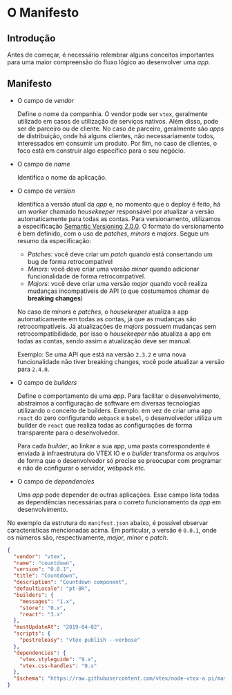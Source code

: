 # O Manifesto

## Introdução
Antes de começar, é necessário relembrar alguns conceitos importantes para uma maior compreensão do fluxo lógico ao desenvolver uma *app*.

## Manifesto

* O campo de *vendor*

    Define o nome da companhia. O vendor pode ser `vtex`, geralmente utilizado em casos de utilização de serviços nativos. Além disso, pode ser de parceiro ou de cliente. No caso de parceiro, geralmente são *apps* de distribuição, onde há alguns clientes, não necessariamente todos, interessados em consumir um produto. Por fim, no caso de clientes, o foco está em construir algo específico para o seu negócio.

* O campo de *name*

    Identifica o nome da aplicação.

* O campo de *version*

    Identifica a versão atual da *app* e, no momento que o deploy é feito, há um *worker* chamado *housekeeper* responsável por atualizar a versão automaticamente para todas as contas. Para versionamento, utilizamos a especificação [Semantic Versioning 2.0.0](https://semver.org/). O formato do versionamento é bem definido, com o uso de *patches*, *minors* e *majors*. Segue um resumo da especificação:

    - *Patches*: você deve criar um *patch* quando está consertando um bug de forma retrocompatível
    - *Minors*: você deve criar uma versão *minor* quando adicionar funcionalidade de forma retrocompatível.
    - *Majors*: você deve criar uma versão *major* quando você realiza mudanças incompatíveis de API (o que costumamos chamar de **breaking changes**)

    No caso de *minors* e *patches*, o *housekeeper* atualiza a app automaticamente em todas as contas, já que as mudanças são retrocompatíveis. Já atualizações de *majors* possuem mudanças sem retrocompatibilidade, por isso o *housekeeper* não atualiza a app em todas as contas, sendo assim a atualização deve ser manual.

    Exemplo: Se uma API que está na versão `2.3.2` e uma nova funcionalidade não tiver breaking changes, você pode atualizar a versão para `2.4.0`.

* O campo de *builders*

    Define o comportamento de uma *app*. Para facilitar o desenvolvimento, abstraimos a configuração de software em diversas tecnologias utilizando o conceito de builders. Exemplo: em vez de criar uma app `react` do zero configurando `webpack` e `babel`, o desenvolvedor utiliza um builder de `react` que realiza todas as configurações de forma transparente para o desenvolvedor.

    Para cada *builder*, ao linkar a sua app, uma pasta correspondente é enviada à infraestrutura do VTEX IO e o *builder* transforma os arquivos de forma que o desenvolvedor só precise se preocupar com programar e não de configurar o servidor, webpack etc.

* O campo de *dependencies*

    Uma *app* pode depender de outras aplicações. Esse campo lista todas as dependências necessárias para o correto funcionamento da *app* em desenvolvimento.

No exemplo da estrutura do `manifest.json` abaixo, é possível observar características mencionadas acima. Em particular, a versão é `0.0.1`, onde os números são, respectivamente, *major*, *minor* e *patch*.

```json
{
  "vendor": "vtex",
  "name": "countdown",
  "version": "0.0.1",
  "title": "Countdown",
  "description": "Countdown component",
  "defaultLocale": "pt-BR",
  "builders": {
    "messages": "1.x",
    "store": "0.x",
    "react": "3.x"
  },
  "mustUpdateAt": "2019-04-02",
  "scripts": {
    "postreleasy": "vtex publish --verbose"
  },
  "dependencies": {
    "vtex.styleguide": "9.x",
    "vtex.css-handles": "0.x"
  },
  "$schema": "https://raw.githubusercontent.com/vtex/node-vtex-a pi/master/gen/manifest.schema"
}
```
<!--
### Atividade

1. No arquivo `manifest.json`, troque o nome do *vendor* por `appliancetheme`
2. Altere o campo de *name* para o nome da aplicação em questão. -->
